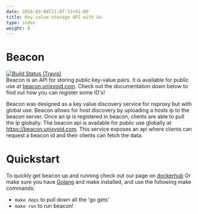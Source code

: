 ```yaml
---
date: 2016-03-08T21:07:13+01:00
title: Key-value storage API with Go
type: index
weight: 0
---
```


Beacon
=======
[![Build Status (Travis)](https://travis-ci.org/unixvoid/beacon.svg?branch=feature%2Ftests)](https://travis-ci.org/unixvoid/beacon)  
Beacon is an API for storing public key-value pairs. It is available for public
use at [beacon.unixvoid.com](https://beacon.unixvoid.com). Check out the
documentation down below to find out how you can register some ID's!

Beacon was designed as a key value discovery service for nsproxy but with global use. Beacon allows
for host discovery by uploading a hosts ip to the beacon server. Once an ip is registered in beacon,
clients are able to pull the ip globally. The beacon api is available for public use globally
at https://beacon.unixvoid.com. This service exposes an api where clients can request a beacon
id and their clients can fetch the data.


Quickstart
==========
To quickly get beacon up and running check out our page on [dockerhub](https://hub.docker.com/r/unixvoid/beacon/)
Or make sure you have [Golang](https://golang.org) and make installed, and use the following make commands:  
* `make deps` to pull down all the 'go gets'  
* `make run` to run beacon!
